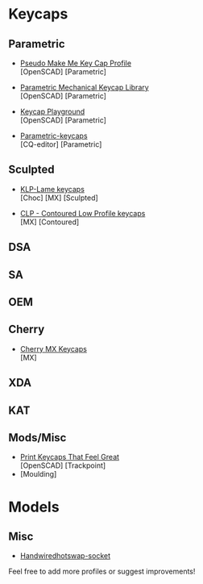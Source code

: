 # Keycaps

## Parametric

- [Pseudo Make Me Key Cap Profile](https://github.com/pseudoku/PseudoMakeMeKeyCapProfiles)  
  [OpenSCAD] [Parametric]

- [Parametric Mechanical Keycap Library](https://github.com/rsheldiii/KeyV2)  
  [OpenSCAD] [Parametric]

- [Keycap Playground](https://github.com/riskable/keycap_playground)  
  [OpenSCAD] [Parametric]

- [Parametric-keycaps](https://github.com/fire-h0und/parametric-keycaps)  
  [CQ-editor] [Parametric]


## Sculpted

- [KLP-Lame keycaps](https://github.com/braindefender/KLP-Lame-Keycaps/)  
  [Choc] [MX] [Sculpted]

- [CLP - Contoured Low Profile keycaps](https://github.com/vvhg1/clp-keycaps)  
  [MX] [Contoured]

## DSA

## SA

## OEM

## Cherry

- [Cherry MX Keycaps](https://github.com/endeavoursc/cherry-mx-keycaps)  
  [MX]

## XDA

## KAT

## Mods/Misc

- [Print Keycaps That Feel Great](https://github.com/wolfwood/printed-keycap-mods)  
  [OpenSCAD] [Trackpoint]
- [Moulding]


# Models

## Misc
- [Handwiredhotswap-socket](https://github.com/stingray127/handwirehotswap)


Feel free to add more profiles or suggest improvements!
